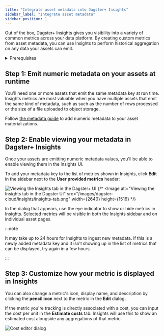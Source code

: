 ```yaml
---
title: "Integrate asset metadata into Dagster+ Insights"
sidebar_label: "Integrate asset metadata"
sidebar_position: 1
---
```


Out of the box, Dagster+ Insights gives you visibility into a variety of common metrics across your data platform.
By creating custom metrics from asset metadata, you can use Insights to perform historical aggregation on any
data your assets can emit.

<details>
  <summary>Prerequisites</summary>

To follow the steps in this guide, you'll need a Dagster+ account on the Pro plan.

</details>

## Step 1: Emit numeric metadata on your assets at runtime

You'll need one or more assets that emit the same metadata key at run time. Insights metrics
are most valuable when you have multiple assets that emit the same kind of metadata, such as
such as the number of rows processed or the size of a file uploaded to object storage.

Follow [the metadata guide](/guides/metadata#attaching-metadata-to-an-asset-at-runtime) to add numeric metadata
to your asset materializations.

## Step 2: Enable viewing your metadata in Dagster+ Insights

Once your assets are emitting numeric metadata values, you'll be able to enable viewing them in the Insights UI.

To add your metadata key to the list of metrics shown in Insights, click **Edit** in the sidebar next to the **User provided metrics** header:

![Viewing the Insights tab in the Dagster+ UI](/img/placeholder.svg)
{/* <Image
alt="Viewing the Insights tab in the Dagster UI"
src="/images/dagster-cloud/insights/insights-tab.png"
width={2640}
height={1516}
*/}

In the dialog that appears, use the eye indicator to show or hide metrics in Insights. Selected metrics will be visible in both the Insights sidebar and on individual asset pages.

:::note

It may take up to 24 hours for Insights to ingest new metadata. If this is a newly added metadata key and
it isn't showing up in the list of metrics that can be displayed, try again in a few hours.

:::

## Step 3: Customize how your metric is displayed in Insights

You can also change a metric's icon, display name, and description by clicking the **pencil icon** next to the metric
in the **Edit** dialog.

If the metric you're tracking is directly associated with a cost, you can input the cost per unit in the **Estimate costs** tab. Insights will
use this to show an estimated cost alongside any aggregations of that metric.

![Cost editor dialog](/img/placeholder.svg)

